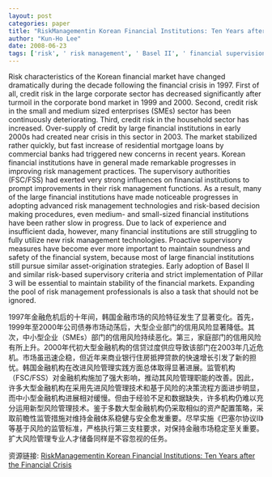 ```yaml
---
layout: post
categories: paper
title: "RiskManagementin Korean Financial Institutions: Ten Years after the Financial Crisis"
author: "Kun-Ho Lee"
date: 2008-06-23
tags: ['risk', ' risk management', ' Basel II', ' financial supervision']
---
```


Risk characteristics of the Korean financial market have changed dramatically during the decade following the financial crisis in 1997. First of all, credit risk in the large corporate sector has decreased significantly after turmoil in the corporate bond market in 1999 and 2000. Second, credit risk in the small and medium sized enterprises (SMEs) sector has been continuously deteriorating. Third, credit risk in the household sector has increased. Over-supply of credit by large financial institutions in early 2000s had created near crisis in this sector in 2003. The market stabilized rather quickly, but fast increase of residential mortgage loans by commercial banks had triggered new concerns in recent years. Korean financial institutions have in general made remarkable progresses in improving risk management practices. The supervisory authorities (FSC/FSS) had exerted very strong influences on financial institutions to prompt improvements in their risk management functions. As a result, many of the large financial institutions have made noticeable progresses in adopting advanced risk management technologies and risk-based decision making procedures, even medium- and small-sized financial institutions have been rather slow in progress. Due to lack of experience and insufficient dada, however, many financial institutions are still struggling to fully utilize new risk management technologies. Proactive supervisory measures have become ever more important to maintain soundness and safety of the financial system, because most of large financial institutions still pursue similar asset-origination strategies. Early adoption of Basel II and similar risk-based supervisory criteria and strict implementation of Pillar 3 will be essential to maintain stability of the financial markets. Expanding the pool of risk management professionals is also a task that should not be ignored.

1997年金融危机后的十年间，韩国金融市场的风险特征发生了显著变化。首先，1999年至2000年公司债券市场动荡后，大型企业部门的信用风险显著降低。其次，中小型企业（SMEs）部门的信用风险持续恶化。第三，家庭部门的信用风险有所上升。2000年代初大型金融机构的信贷过度供应导致该部门在2003年几近危机。市场虽迅速企稳，但近年来商业银行住房抵押贷款的快速增长引发了新的担忧。韩国金融机构在改进风险管理实践方面总体取得显著进展。监管机构（FSC/FSS）对金融机构施加了强大影响，推动其风险管理职能的改善。因此，许多大型金融机构在采用先进风险管理技术和基于风险的决策流程方面进步明显，而中小型金融机构进展相对缓慢。但由于经验不足和数据缺失，许多机构仍难以充分运用新型风险管理技术。鉴于多数大型金融机构仍采取相似的资产配置策略，采取前瞻性监管措施对维持金融体系稳健与安全愈发重要。尽早实施《巴塞尔协议II》等基于风险的监管标准，严格执行第三支柱要求，对保持金融市场稳定至关重要。扩大风险管理专业人才储备同样是不容忽视的任务。

资源链接: [RiskManagementin Korean Financial Institutions: Ten Years after the Financial Crisis](https://papers.ssrn.com/sol3/papers.cfm?abstract_id=1147365)
